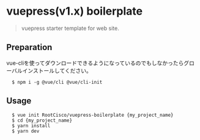 # vuepress(v1.x) boilerplate
> vuepress starter template for web site.

## Preparation
vue-cliを使ってダウンロードできるようになっているのでもしなかったらグローバルインストールしてください。

      $ npm i -g @vue/cli @vue/cli-init

## Usage
      $ vue init RootCisco/vuepress-boilerplate {my_project_name}
      $ cd {my_project_name}
      $ yarn install
      $ yarn dev
